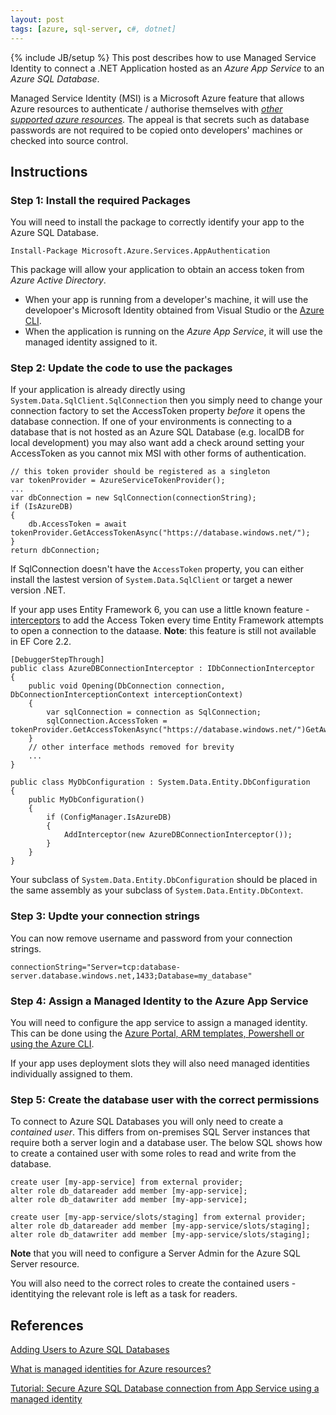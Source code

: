 ```yaml
---
layout: post
tags: [azure, sql-server, c#, dotnet]
---
```

{% include JB/setup %}
This post describes how to use Managed Service Identity to connect a .NET Application hosted as an _Azure App Service_ to an _Azure SQL Database_.

Managed Service Identity (MSI) is a Microsoft Azure feature that allows Azure resources to authenticate / authorise themselves with [_other supported azure resources_](https://docs.microsoft.com/en-us/azure/active-directory/managed-identities-azure-resources/services-support-msi). The appeal is that secrets such as database passwords are not required to be copied onto developers' machines or checked into source control.

## Instructions 

### Step 1: Install the required Packages
You will need to install the package to correctly identify your app to the Azure SQL Database.
```
Install-Package Microsoft.Azure.Services.AppAuthentication
```
This package will allow your application to obtain an access token from _Azure Active Directory_. 
- When your app is running from a developer's machine, it will use the developoer's Microsoft Identity obtained from Visual Studio or the [Azure CLI](https://docs.microsoft.com/en-us/cli/azure/install-azure-cli?view=azure-cli-latest).
- When the application is running on the _Azure App Service_, it will use the managed identity assigned to it.

### Step 2: Update the code to use the packages 
If your application is already directly using `System.Data.SqlClient.SqlConnection` then you simply need to change your connection factory to set the AccessToken property _before_ it opens the database connection.
If one of your environments is connecting to a database that is not hosted as an Azure SQL Database (e.g. localDB for local development) you may also want add a check around setting your AccessToken as you cannot mix MSI with other forms of authentication.

```
// this token provider should be registered as a singleton 
var tokenProvider = AzureServiceTokenProvider();
...
var dbConnection = new SqlConnection(connectionString);
if (IsAzureDB)
{
    db.AccessToken = await tokenProvider.GetAccessTokenAsync("https://database.windows.net/");
}
return dbConnection;
```

If SqlConnection doesn't have the `AccessToken` property, you can either install the lastest version of `System.Data.SqlClient` or target a newer version .NET.

If your app uses Entity Framework 6, you can use a little known feature - [interceptors](https://docs.microsoft.com/en-us/ef/ef6/fundamentals/logging-and-interception) to add the Access Token every time Entity Framework attempts to open a connection to the dataase. 
**Note**: this feature is still not available in EF Core 2.2.  
```
[DebuggerStepThrough]
public class AzureDBConnectionInterceptor : IDbConnectionInterceptor
{
    public void Opening(DbConnection connection, DbConnectionInterceptionContext interceptionContext)
    {
        var sqlConnection = connection as SqlConnection;
        sqlConnection.AccessToken = tokenProvider.GetAccessTokenAsync("https://database.windows.net/")GetAwaiter().GetResult();
    }
    // other interface methods removed for brevity
    ...
}

public class MyDbConfiguration : System.Data.Entity.DbConfiguration
{
    public MyDbConfiguration()
    {
        if (ConfigManager.IsAzureDB)
        {
            AddInterceptor(new AzureDBConnectionInterceptor());
        }
    }
}
```

Your subclass of `System.Data.Entity.DbConfiguration` should be placed in the same assembly as your subclass of `System.Data.Entity.DbContext`.

### Step 3: Updte your connection strings
You can now remove username and password from your connection strings.
```
connectionString="Server=tcp:database-server.database.windows.net,1433;Database=my_database"
```

### Step 4: Assign a Managed Identity to the Azure App Service
You will need to configure the app service to assign a managed identity. This can be done using the 
[Azure Portal, ARM templates, Powershell or using the Azure CLI](https://docs.microsoft.com/en-us/azure/app-service/overview-managed-identity).

If your app uses deployment slots they will also need managed identities individually assigned to them.

### Step 5: Create the database user with the correct permissions
To connect to Azure SQL Databases you will only need to create a _contained user_. This differs from on-premises SQL Server instances that require both a server login and a database user. The below SQL shows how to create a contained user with some roles to read and write from the database.
```
create user [my-app-service] from external provider;
alter role db_datareader add member [my-app-service];
alter role db_datawriter add member [my-app-service];

create user [my-app-service/slots/staging] from external provider;
alter role db_datareader add member [my-app-service/slots/staging];
alter role db_datawriter add member [my-app-service/slots/staging];
```
**Note** that you will need to configure a Server Admin for the Azure SQL Server resource. 

You will also need to the correct roles to create the contained users - identitying the relevant role is left as a task for readers.

## References
[Adding Users to Azure SQL Databases](https://www.mssqltips.com/sqlservertip/5242/adding-users-to-azure-sql-databases/)

[What is managed identities for Azure resources?](https://docs.microsoft.com/en-us/azure/active-directory/managed-identities-azure-resources/overview)

[Tutorial: Secure Azure SQL Database connection from App Service using a managed identity](https://docs.microsoft.com/en-us/azure/app-service/app-service-web-tutorial-connect-msi)